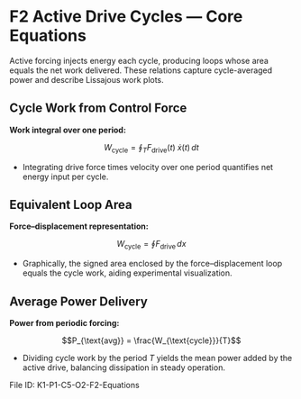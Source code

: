 # F2 Active Drive Cycles — Core Equations

Active forcing injects energy each cycle, producing loops whose area equals the net work delivered. These relations capture cycle-averaged power and describe Lissajous work plots.

## Cycle Work from Control Force
**Work integral over one period:**

$$W_{\text{cycle}} = \oint_{T} F_{\text{drive}}(t) \; \dot{x}(t) \, dt$$

- Integrating drive force times velocity over one period quantifies net energy input per cycle.

## Equivalent Loop Area
**Force–displacement representation:**

$$W_{\text{cycle}} = \oint F_{\text{drive}} \, dx$$

- Graphically, the signed area enclosed by the force–displacement loop equals the cycle work, aiding experimental visualization.

## Average Power Delivery
**Power from periodic forcing:**

$$P_{\text{avg}} = \frac{W_{\text{cycle}}}{T}$$

- Dividing cycle work by the period $T$ yields the mean power added by the active drive, balancing dissipation in steady operation.

File ID: K1-P1-C5-O2-F2-Equations
